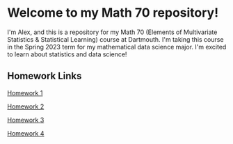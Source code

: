 # Welcome to my Math 70 repository!

I'm Alex, and this is a repository for my Math 70 (Elements of Multivariate Statistics & Statistical Learning) course at Dartmouth. I'm taking this course in the Spring 2023 term for my mathematical data science major. I'm excited to learn about statistics and data science!

## Homework Links

[Homework 1](homeworks/hw1/hw1.pdf)

[Homework 2](homeworks/hw2/hw2.pdf)

[Homework 3](homeworks/hw3/hw3.pdf)

[Homework 4](homeworks/hw4/hw4.pdf)
